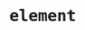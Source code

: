 ---
title: "<pre> element"
description: ""
category: html
last_test_date: "2023-04-25"
test_url: "/tests/html-pre.html"
test_results_url: "https://testi.at/proj/0pJiPjxSL0gh01YC9wFAAkfq"
stats: {
    apple-mail: {
        macos: {
            "2023-04":"y"
        },
        ios: {
            "2023-04":"y"
        }
    },
    gmail: {
        desktop-webmail: {
            "2023-04":"y"
        },
        ios: {
            "2023-04":"y"
        },
        android: {
            "2023-04":"y"
        },
        mobile-webmail: {
            "2023-04":"y"
        }
    },
    orange: {
        desktop-webmail: {
            "2023-04":"u"
        },
        ios: {
            "2023-04":"u"
        },
        android: {
            "2023-04":"u"
        }
    },
    outlook: {
        windows: {
            "2013":"y",
            "2016":"y",
            "2019":"y"
        },
        windows-mail: {
            "2023-04":"y"
        },
        macos: {
            "16.56":"y"
        },
        outlook-com: {
            "2023-04":"y"
        },
        ios: {
            "2023-04":"y"
        },
        android: {
            "2023-04":"y"
        }
    },
    samsung-email: {
        android: {
            "2023-04":"y"
        }
    },
    sfr: {
        desktop-webmail: {
            "2023-04":"u"
        },
        ios: {
            "2023-04":"u"
        },
        android: {
            "2023-04":"u"
        }
    },
    thunderbird: {
        macos: {
            "78.14":"u"
        }
    },
    aol: {
        desktop-webmail: {
            "2023-04":"u"
        },
        ios: {
            "2023-04":"u"
        },
        android: {
            "2023-04":"u"
        }
    },
    yahoo: {
        desktop-webmail: {
            "2023-04":"y"
        },
        ios: {
            "2023-04":"y"
        },
        android: {
            "2023-04":"y"
        }
    },
    protonmail: {
        desktop-webmail: {
            "2023-04":"u"
        },
        ios: {
            "2023-04":"u"
        },
        android: {
            "2023-04":"u"
        }
    },
    hey: {
        desktop-webmail: {
            "2023-04":"u"
        }
    },
    mail-ru: {
        desktop-webmail: {
            "2023-04":"y"
        }
    },
    fastmail: {
        desktop-webmail: {
            "2023-04": "u"
        }
    },
    laposte: {
        desktop-webmail: {
            "2023-04": "u"
        }
    },
    free-fr: {
        desktop-webmail: {
            "2023-04": "u"
        }
    },
    t-online-de: {
        desktop-webmail: {
            "2023-04": "u"
        }
    },
    gmx: {
        desktop-webmail: {
            "2023-04": "y"
        },
        ios: {
            "2023-04": "u"
        },
        android: {
            "2023-04": "u"
        }
    },
    web-de: {
        desktop-webmail: {
            "2023-04": "u"
        },
        ios: {
            "2023-04": "u"
        },
        android: {
            "2023-04": "u"
        }
    },
    ionos-1and1: {
        desktop-webmail: {
            "2023-04": "u"
        },
        android: {
            "2023-04": "u"
        }
    }
}
links: {
    "Can I use: &lt;pre&gt;":"https://caniuse.com/?search=pre",
    "MDN: &lt;pre&gt;":"https://developer.mozilla.org/en-US/docs/Web/HTML/Element/pre"
}
---